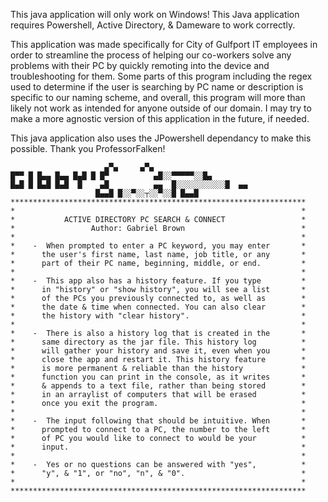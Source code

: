 This java application will only work on Windows! This Java application requires Powershell, Active Directory, & Dameware to work correctly.

This application was made specifically for City of Gulfport IT employees in order to streamline the process of helping our co-workers solve any problems with their PC by quickly remoting into the device and troubleshooting for them. Some parts of this program including the regex used to determine if the user is searching by PC name or description is specific to our naming scheme, and overall, this program will more than likely not work as intended for anyone outside of our domain. I may try to make a more agnostic version of this application in the future, if needed.

This java application also uses the JPowershell dependancy to make this possible. Thank you ProfessorFalken!

					     ▄▀▄     ▄▀▄ 
    █▀▀ █ █▄▄ █▄▄ █▄█ █ █▀		    ▄█░░▀▀▀▀▀░░█▄ 
    █▄█ █ █▄█ █▄█  █    ▄█	        ▄▄  █░░░░░░░░░░░█  ▄▄ 
				       █▄▄█ █░░▀░░┬░░▀░░█ █▄▄█ 			      
    ******************************************************************
    *                                                                *
    *           ACTIVE DIRECTORY PC SEARCH & CONNECT                 *
    *                 Author: Gabriel Brown                          *
    *                                                                *
    *    -  When prompted to enter a PC keyword, you may enter       *
    *      the user's first name, last name, job title, or any       *
    *      part of their PC name, beginning, middle, or end.         *
    *                                                                *
    *    -  This app also has a history feature. If you type         *
    *      in "history" or "show history", you will see a list       *
    *      of the PCs you previously connected to, as well as        *
    *      the date & time when connected. You can also clear        *
    *      the history with "clear history".                         *
    *                                                                *
    *    -  There is also a history log that is created in the       *
    *      same directory as the jar file. This history log          *
    *      will gather your history and save it, even when you       *
    *      close the app and restart it. This history feature        *
    *      is more permanent & reliable than the history             *
    *      function you can print in the console, as it writes       *
    *      & appends to a text file, rather than being stored        *
    *      in an arraylist of computers that will be erased          *
    *      once you exit the program.                                *
    *                                                                *
    *    -  The input following that should be intuitive. When       *
    *      prompted to connect to a PC, the number to the left       *
    *      of PC you would like to connect to would be your          *
    *      input.                                                    *
    *                                                                *
    *    -  Yes or no questions can be answered with "yes",          *
    *      "y", & "1", or "no", "n", & "0".                          *
    *                                                                *
    ******************************************************************
